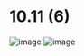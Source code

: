# 10.11 (6)
![image](https://user-images.githubusercontent.com/113889007/213299497-4e6eee20-2910-4286-9926-3655bd44ac7b.png)
![image](https://user-images.githubusercontent.com/113889007/213300149-66f3b348-6bdc-45b7-b602-84fc166dc4d6.png)
